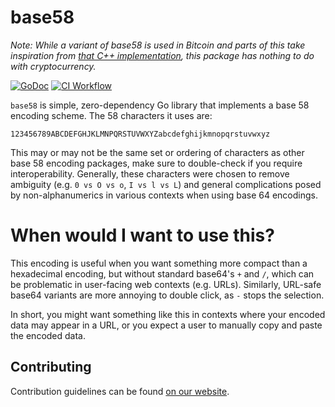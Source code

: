 # base58

_Note: While a variant of base58 is used in Bitcoin and parts of this take inspiration from [that C++ implementation](https://github.com/bitcoin/bitcoin/blob/15db77f4dd7f1a7963398f1576580b577a1697bc/src/base58.cpp), this package has nothing to do with cryptocurrency._

[![GoDoc](https://pkg.go.dev/badge/github.com/Silicon-Ally/base58?status.svg)](https://pkg.go.dev/github.com/Silicon-Ally/base58?tab=doc)
[![CI Workflow](https://github.com/Silicon-Ally/base58/actions/workflows/test.yml/badge.svg)](https://github.com/Silicon-Ally/base58/actions?query=branch%3Amain)

`base58` is simple, zero-dependency Go library that implements a base 58 encoding scheme. The 58 characters it uses are:

```
123456789ABCDEFGHJKLMNPQRSTUVWXYZabcdefghijkmnopqrstuvwxyz
```

This may or may not be the same set or ordering of characters as other base 58 encoding packages, make sure to double-check if you require interoperability. Generally, these characters were chosen to remove ambiguity (e.g. `0 vs O vs o`, `I vs l vs L`) and general complications posed by non-alphanumerics in various contexts when using base 64 encodings.

# When would I want to use this?

This encoding is useful when you want something more compact than a hexadecimal encoding, but without standard base64's `+` and `/`, which can be problematic in user-facing web contexts (e.g. URLs). Similarly, URL-safe base64 variants are more annoying to double click, as `-` stops the selection.

In short, you might want something like this in contexts where your encoded data may appear in a URL, or you expect a user to manually copy and paste the encoded data.

## Contributing

Contribution guidelines can be found [on our website](https://siliconally.org/oss/contributor-guidelines).

